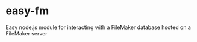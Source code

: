 # easy-fm
Easy node.js module for interacting with a FileMaker database hsoted on a FileMaker server
